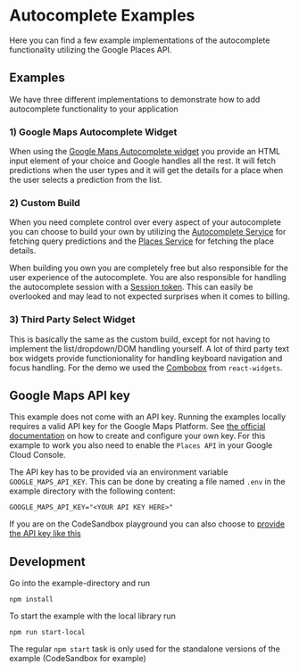 # Autocomplete Examples

Here you can find a few example implementations of the autocomplete functionality utilizing the Google Places API.

## Examples

We have three different implementations to demonstrate how to add autocomplete functionality to your application

### 1) Google Maps Autocomplete Widget

When using the [Google Maps Autocomplete widget][autocomplete-widget] you provide an HTML input element of your choice and Google handles all the rest. It will fetch predictions when the user types and it will get the details for a place when the user selects a prediction from the list.

### 2) Custom Build

When you need complete control over every aspect of your autocomplete you can choose to build your own by utilizing the [Autocomplete Service][autocomplete-service] for fetching query predictions and the [Places Service][place-details] for fetching the place details.

When building you own you are completely free but also responsible for the user experience of the autocomplete. You are also responsible for handling the autocomplete session with a [Session token][session-token]. This can easily be overlooked and may lead to not expected surprises when it comes to billing.

### 3) Third Party Select Widget

This is basically the same as the custom build, except for not having to implement the list/dropdown/DOM handling yourself. A lot of third party text box widgets provide functionionality for handling keyboard navigation and focus handling. For the demo we used the [Combobox][combobox] from `react-widgets`.

## Google Maps API key

This example does not come with an API key. Running the examples locally requires a valid API key for the Google Maps Platform.
See [the official documentation][get-api-key] on how to create and configure your own key. For this example to work you also need to enable the `Places API` in your Google Cloud Console.

The API key has to be provided via an environment variable `GOOGLE_MAPS_API_KEY`. This can be done by creating a
file named `.env` in the example directory with the following content:

```shell title=".env"
GOOGLE_MAPS_API_KEY="<YOUR API KEY HERE>"
```

If you are on the CodeSandbox playground you can also choose to [provide the API key like this](https://codesandbox.io/docs/learn/environment/secrets)

## Development

Go into the example-directory and run

```shell
npm install
```

To start the example with the local library run

```shell
npm run start-local
```

The regular `npm start` task is only used for the standalone versions of the example (CodeSandbox for example)

[get-api-key]: https://developers.google.com/maps/documentation/javascript/get-api-key
[autocomplete-widget]: https://developers.google.com/maps/documentation/javascript/place-autocomplete#add-autocomplete
[autocomplete-service]: https://developers.google.com/maps/documentation/javascript/reference/places-autocomplete-service#AutocompleteService.getPlacePredictions
[place-details]: https://developers.google.com/maps/documentation/javascript/reference/places-service#PlacesService.getDetails
[session-token]: https://developers.google.com/maps/documentation/javascript/reference/places-autocomplete-service#AutocompleteSessionToken
[combobox]: https://jquense.github.io/react-widgets/docs/Combobox
